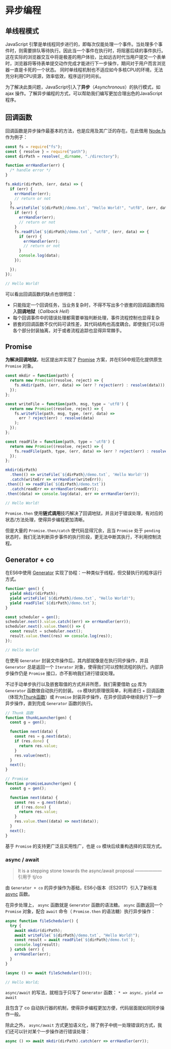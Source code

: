 # 异步编程

## 单线程模式

JavaScript 引擎是单线程同步进行的，即每次仅能处理一个事件。当处理多个事件时，则需要排队等待执行。因此当一个事件在执行时，将阻塞后续的事件执行。
这在实际的浏览器交互中将是极差的用户体验，比如远古时代当用户提交一个表单时，浏览器将等待表单提交动作完成才能进行下一步操作，期间对于用户而言浏览器一直是卡死的一个状态。
同时单线程机制也不适应如今多核CPU的环境，无法充分利用CPU资源，效率低效，程序运行时间长。

为了解决此类问题，JavaScript引入了**异步**（_Asynchronous_）的执行模式，如 ajax 操作。了解异步编程的方式，可以帮助我们编写更加合理出色的JavaScript程序。

## 回调函数

回调函数是异步操作最基本的方法，也是应用及其广泛的存在。在此借用 [Node.fs](http://nodejs.cn/api/fs.html) 作为例子：

```js
const fs = require("fs");
const { resolve } = require("path");
const dirPath = resolve(__dirname, "./directory");

function errHandler(err) {
  /* handle error */
}

fs.mkdir(dirPath, (err, data) => {
  if (err) {
    errHandler(err);
    // return or not
  }
  fs.writeFile(`${dirPath}/demo.txt`, "Hello World!", "utf8", (err, data) => {
    if (err) {
      errHandler(err);
      // return or not
    }
    fs.readFile(`${dirPath}/demo.txt`, "utf8", (err, data) => {
      if (err) {
        errHandler(err);
        // return or not
      }
      console.log(data);
    });

  });
});

// Hello World!
```

可以看出回调函数的缺点也很明显：

* 只能指定一个回调任务，当业务复杂时，不得不写出多个嵌套的回调函数而陷入**回调地狱**（_Callback Hell_）
* 每个回调事件中的错误处理都需要单独判断处理，事件流程控制也显得复杂
* 嵌套的回调函数不仅代码可读性差，其代码结构也高度耦合。即使我们可以将各个部分封装抽离，对于或者流程追踪也显得异常棘手。

## Promise

  **为解决回调地狱**，社区提出并实现了 [Promise](https://es6.ruanyifeng.com/#docs/promise) 方案，并在ES6中规范化提供原生 `Promise` 对象。

```js
const mkdir = function(path) {
  return new Promise((resolve, reject) => {
    fs.mkdir(path, (err, data) => (err ? reject(err) : resolve(data)));
  });
};

const writeFile = function(path, msg, type = 'utf8') {
  return new Promise((resolve, reject) => {
    fs.writeFile(path, msg, type, (err, data) =>
      err ? reject(err) : resolve(data)
    );
  });
};

const readFile = function(path, type = 'utf8') {
  return new Promise((resolve, reject) => {
    fs.readFile(path, type, (err, data) => (err ? reject(err) : resolve(data)));
  });
};

mkdir(dirPath)
  .then(() => writeFile(`${dirPath}/demo.txt`, 'Hello World!'))
  .catch(writeErr => errHandler(writeErr));
.then(() => readFile(`${dirPath}/demo.txt`))
  .catch(readErr => errHandler(readErr));
.then((data) => console.log(data), err => errHandler(err));

// Hello World!
```

`Promise.then` 使用**链式调用**技巧解决了回调地狱，并且对于错误处理，有对应的状态/方法处理，使得异步编程更加清晰。

但是大量的 `Promise.then/catch` 使代码显得冗余，且当 `Promise` 处于 `pending` 状态时，我们无法判断异步事件的执行阶段，更无法中断其执行，不利用控制流程。

## Generator + co

在ES6中使用 [Generator](https://es6.ruanyifeng.com/#docs/generator) 实现了协程：一种类似于线程，但交替执行的程序运行方式。

```js
function* gen() {
  yield mkdir(dirPath);
  yield writeFile(`${dirPath}/demo.txt`, "Hello World!");
  yield readFile(`${dirPath}/demo.txt`);
}

const scheduler = gen();
scheduler.next().value.catch((err) => errHandler(err));
scheduler.next().value.then(() => {
  const result = scheduler.next();
  result.value.then((res) => console.log(res));
});

// Hello World!
```

在使用 `Generator` 封装文件操作后，其内部就像是在执行同步操作，并且 `Generator` 总是返回一个 `Iterator` 对象，使得我们可以控制流程的执行。内部异步操作仍是 `Promise` 接口，亦不影响我们进行错误处理。

不过手动单步执行以及嵌套取值的方式并非所愿，我们需要借助 [co](https://github.com/tj/co) 库为 `Generator` 函数做自动执行的封装。
`co` 模块的原理很简单，利用递归 + 回调函数（体现为[Thunk函数](https://es6.ruanyifeng.com/#docs/generator-async#Thunk-%E5%87%BD%E6%95%B0)）或 `Promise` 封装异步操作，在异步回调中继续执行下一步异步操作，直到完成 `Generator` 函数的执行。

```js
// Thunk 函数
function thunkLauncher(gen) {
  const g = gen();

  function next(data) {
    const res = g.next(data);
    if (res.done) {
      return res.value;
    }
    res.value(next);
  }
  next();
}

// Promise
function promiseLauncher(gen) {
  const g = gen();

  function next(data) {
    const res = g.next(data);
    if (!res.done) {
      return res.value;
    }
    res.value.then((data) => next(data));
  }
  next();
}
```

基于 `Promise` 的支持更广泛且实用性广，也是 `co` 模块后续重构选择的实现方式。

### async / await

> It is a stepping stone towards the async/await proposal  —————— 引用于 tj/co

由 `Generator + co` 的异步操作为基础，ES6小版本（ES2017）引入了新标准 [async](https://es6.ruanyifeng.com/#docs/async) 函数。

在异步处理上， `async` 函数就是 `Generator` 函数的语法糖。
`async` 函数返回一个 `Promise` 对象，配合 `await` 命令（ `Promise.then` 的语法糖）执行异步操作：

```js
async function fileScheduler() {
  try {
    await mkdir(dirPath);
    await writeFile(`${dirPath}/demo.txt`, "Hello World!");
    const result = await readFile(`${dirPath}/demo.txt`);
    console.log(result);
  } catch (err) {
    errHandler(err);
  }
}

(async () => await fileScheduler())();

// Hello World; 
```

`async/await` 的写法，就相当于只写了 `Generator` 函数： `* => async，yield => await `

且包含了 co 自动执行器的机制，使得异步编程更加方便，代码层面就如同同步操作一般。

除此之外， `async/await` 方式更加语义化，除了例子中统一处理错误的方式，我们还可以针对某个一步操作进行错误处理：

```js
async () => await mkdir(dirPath).catch(err => errHandler(err));
```
